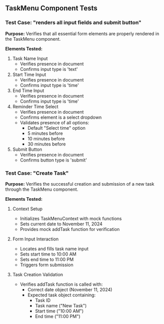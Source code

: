 ## TaskMenu Component Tests

### Test Case: "renders all input fields and submit button"

**Purpose:** 
Verifies that all essential form elements are properly rendered in the TaskMenu component.

**Elements Tested:**
1. Task Name Input
   - Verifies presence in document
   - Confirms input type is 'text'
2. Start Time Input
   - Verifies presence in document
   - Confirms input type is 'time'
3. End Time Input
   - Verifies presence in document
   - Confirms input type is 'time'
4. Reminder Time Select
   - Verifies presence in document
   - Confirms element is a select dropdown
   - Validates presence of all options:
     - Default "Select time" option
     - 5 minutes before
     - 10 minutes before
     - 30 minutes before
5. Submit Button
   - Verifies presence in document
   - Confirms button type is 'submit'

### Test Case: "Create Task"

**Purpose:**
Verifies the successful creation and submission of a new task through the TaskMenu component.

**Elements Tested:**
1. Context Setup
   - Initializes TaskMenuContext with mock functions
   - Sets current date to November 11, 2024
   - Provides mock addTask function for verification

2. Form Input Interaction
   - Locates and fills task name input
   - Sets start time to 10:00 AM
   - Sets end time to 11:00 PM
   - Triggers form submission

3. Task Creation Validation
   - Verifies addTask function is called with:
     - Correct date object (November 11, 2024)
     - Expected task object containing:
       - Task ID
       - Task name ("New Task")
       - Start time ("10:00 AM")
       - End time ("11:00 PM")
